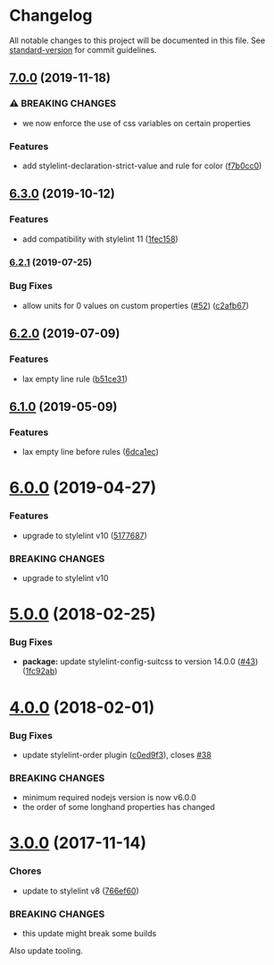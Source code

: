 # Changelog

All notable changes to this project will be documented in this file. See [standard-version](https://github.com/conventional-changelog/standard-version) for commit guidelines.

## [7.0.0](https://github.com/moxystudio/stylelint-config/compare/v6.3.0...v7.0.0) (2019-11-18)


### ⚠ BREAKING CHANGES

* we now enforce the use of css variables on certain properties

### Features

* add stylelint-declaration-strict-value and rule for color ([f7b0cc0](https://github.com/moxystudio/stylelint-config/commit/f7b0cc0ae4503de3c8cb48ebb7ae7f793d9879b4))

## [6.3.0](https://github.com/moxystudio/stylelint-config/compare/v6.2.1...v6.3.0) (2019-10-12)


### Features

* add compatibility with stylelint 11 ([1fec158](https://github.com/moxystudio/stylelint-config/commit/1fec158c7c80f576b018e0b234b7006baee41398))

### [6.2.1](https://github.com/moxystudio/stylelint-config/compare/v6.2.0...v6.2.1) (2019-07-25)


### Bug Fixes

* allow units for 0 values on custom properties ([#52](https://github.com/moxystudio/stylelint-config/issues/52)) ([c2afb67](https://github.com/moxystudio/stylelint-config/commit/c2afb67))



## [6.2.0](https://github.com/moxystudio/stylelint-config/compare/v6.1.0...v6.2.0) (2019-07-09)


### Features

* lax empty line rule ([b51ce31](https://github.com/moxystudio/stylelint-config/commit/b51ce31))



## [6.1.0](https://github.com/moxystudio/stylelint-config/compare/v6.0.0...v6.1.0) (2019-05-09)


### Features

* lax empty line before rules ([6dca1ec](https://github.com/moxystudio/stylelint-config/commit/6dca1ec))



<a name="6.0.0"></a>
# [6.0.0](https://github.com/moxystudio/stylelint-config/compare/v5.0.0...v6.0.0) (2019-04-27)


### Features

* upgrade to stylelint v10 ([5177687](https://github.com/moxystudio/stylelint-config/commit/5177687))


### BREAKING CHANGES

* upgrade to stylelint v10



<a name="5.0.0"></a>
# [5.0.0](https://github.com/moxystudio/stylelint-config/compare/v4.0.0...v5.0.0) (2018-02-25)


### Bug Fixes

* **package:** update stylelint-config-suitcss to version 14.0.0 ([#43](https://github.com/moxystudio/stylelint-config/issues/43)) ([1fc92ab](https://github.com/moxystudio/stylelint-config/commit/1fc92ab))



<a name="4.0.0"></a>
# [4.0.0](https://github.com/moxystudio/stylelint-config/compare/v3.0.0...v4.0.0) (2018-02-01)


### Bug Fixes

* update stylelint-order plugin ([c0ed9f3](https://github.com/moxystudio/stylelint-config/commit/c0ed9f3)), closes [#38](https://github.com/moxystudio/stylelint-config/issues/38)


### BREAKING CHANGES

* minimum required nodejs version is now v6.0.0
* the order of some longhand properties has changed



<a name="3.0.0"></a>
# [3.0.0](https://github.com/moxystudio/stylelint-config/compare/v2.2.1...v3.0.0) (2017-11-14)


### Chores

* update to stylelint v8 ([766ef60](https://github.com/moxystudio/stylelint-config/commit/766ef60))


### BREAKING CHANGES

* this update might break some builds

Also update tooling.
